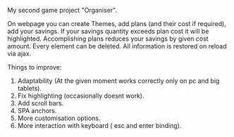My second game project "Organiser".

On webpage you can create Themes, add plans (and their cost if required), add your savings.
If your savings quantity exceeds plan cost it will be highlighted.
Accomplishing plans reduces your savings by given cost amount.
Every element can be deleted.
All information is restored on reload via ajax.

Things to improve:
1. Аdaptability (At the given moment works correctly only on pc and big tablets).
2. Fix highlighting (occasionally doesnt work).
3. Add scroll bars.
4. SPA anchors.
5. More customisation options.
6. More interaction with keyboard ( esc and enter binding).
